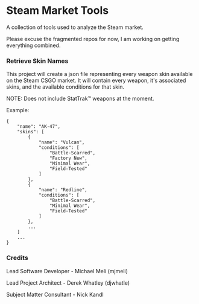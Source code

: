 # Steam Market Tools
A collection of tools used to analyze the Steam market.

Please excuse the fragmented repos for now, I am working on getting everything combined.

### Retrieve Skin Names

This project will create a json file representing every weapon skin available on the Steam CSGO market. It will contain every weapon, it's associated skins, and the available conditions for that skin.

NOTE: Does not include StatTrak™ weapons at the moment.

Example:

    {
        "name": "AK-47",
        "skins": [
            {
                "name": "Vulcan",
                "conditions": [
                    "Battle-Scarred",
                    "Factory New",
                    "Minimal Wear",
                    "Field-Tested"
                ]
            },
            {
                "name": "Redline",
                "conditions": [
                    "Battle-Scarred",
                    "Minimal Wear",
                    "Field-Tested"
                ]
            },
            ...
        ]
        ...
    }

### Credits

Lead Software Developer - Michael Meli (mjmeli)

Lead Project Architect - Derek Whatley (djwhatle)

Subject Matter Consultant - Nick Kandl

